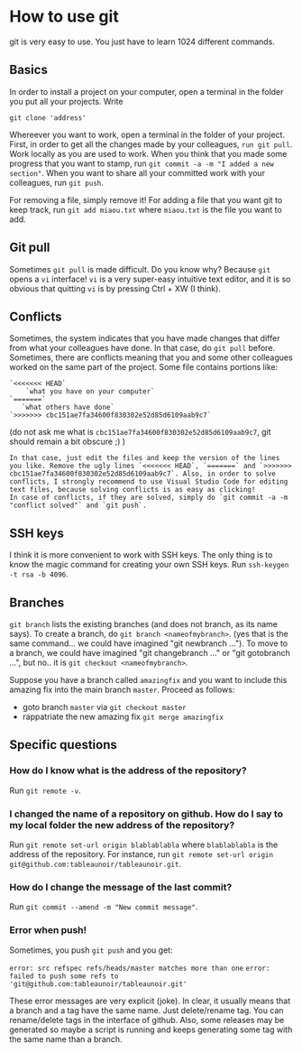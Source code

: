 # How to use git

git is very easy to use. You just have to learn 1024 different commands.

## Basics


In order to install a project on your computer, open a terminal in the folder you put all your projects. Write 

`git clone 'address'` 


Whereever you want to work, open a terminal in the folder of your project. First, in order to get all the changes made by your colleagues, `run git pull`.
    Work locally as you are used to work. When you think that you made some progress that you want to stamp, run `git commit -a -m "I added a new section"`.
    When you want to share all your committed work with your colleagues, run `git push`.

For removing a file, simply remove it!
   For adding a file that you want git to keep track, run `git add miaou.txt` where `miaou.txt` is the file you want to add.
   
  
  
## Git pull

Sometimes `git pull` is made difficult. Do you know why? Because `git` opens a `vi` interface! `vi` is a very super-easy intuitive text editor, and it is so obvious that quitting `vi` is by pressing Ctrl + XW (I think).
   
  
## Conflicts

 Sometimes, the system indicates that you have made changes that differ from what your colleagues have done. In that case, do `git pull` before.
    Sometimes, there are conflicts meaning that you and some other colleagues worked on the same part of the project. Some file contains portions like:
   
    `<<<<<<< HEAD`
        `what you have on your computer`
    `=======`
       `what others have done`
    `>>>>>>> cbc151ae7fa34600f830302e52d85d6109aab9c7`
    
 (do not ask me what is `cbc151ae7fa34600f830302e52d85d6109aab9c7`, git should remain a bit obscure ;) )
    
    In that case, just edit the files and keep the version of the lines you like. Remove the ugly lines `<<<<<<< HEAD`, `=======` and `>>>>>>> cbc151ae7fa34600f830302e52d85d6109aab9c7`. Also, in order to solve conflicts, I strongly recommend to use Visual Studio Code for editing text files, because solving conflicts is as easy as clicking!
    In case of conflicts, if they are solved, simply do `git commit -a -m "conflict solved"` and `git push`.



## SSH keys

I think it is more convenient to work with SSH keys. The only thing is to know the magic command for creating your own SSH keys.
Run `ssh-keygen -t rsa -b 4096`.



## Branches

`git branch` lists the existing branches (and does not branch, as its name says). To create a branch, do `git branch <nameofmybranch>`. (yes that is the same command... we could have imagined "git newbranch ...").
To move to a branch, we could have imagined "git changebranch ..." or "git gotobranch ...", but no.. it is `git checkout <nameofmybranch>`. 


Suppose you have a branch called `amazingfix` and you want to include this amazing fix into the main branch `master`. Proceed as follows:
- goto branch `master` via `git checkout master`
- rappatriate the new amazing fix `git merge amazingfix`





## Specific questions

### How do I know what is the address of the repository?

Run `git remote -v`.


### I changed the name of a repository on github. How do I say to my local folder the new address of the repository?

Run  `git remote set-url origin blablablabla` where `blablablabla` is the address of the repository. For instance, run `git remote set-url origin git@github.com:tableaunoir/tableaunoir.git`.




### How do I change the message of the last commit?

Run `git commit --amend -m "New commit message"`.




### Error when push!

Sometimes, you push `git push` and you get:

`error: src refspec refs/heads/master matches more than one`
`error: failed to push some refs to 'git@github.com:tableaunoir/tableaunoir.git'`

These error messages are very explicit (joke). In clear, it usually means that a branch and a tag have the same name. Just delete/rename tag. You can rename/delete tags in the interface of github. Also, some releases may be generated so maybe a script is running and keeps generating some tag with the same name than a branch.



